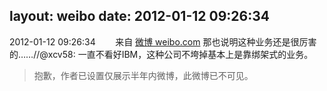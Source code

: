 layout: weibo
date: 2012-01-12 09:26:34
---
2012-01-12 09:26:34  &nbsp;&nbsp;&nbsp;&nbsp;&nbsp;&nbsp; 来自 <a href="http://weibo.com/" rel="nofollow">微博 weibo.com</a>
那也说明这种业务还是很厉害的……//@xcv58: 一直不看好IBM，这种公司不垮掉基本上是靠绑架式的业务。
>  抱歉，作者已设置仅展示半年内微博，此微博已不可见。 ​​​
